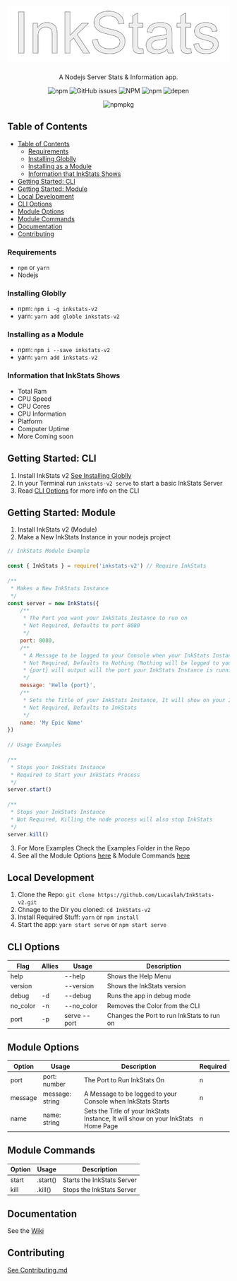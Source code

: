 <h1 align="center">
<img alt="npm" src="img/InkStats.png">
</h1>

<p align="center">
  A Nodejs Server Stats & Information app.
  </p>


<p align="center">
  <img alt="npm" src="https://img.shields.io/npm/v/inkstats-v2">
  <img alt="GitHub issues" src="https://img.shields.io/github/issues/lucaslah/inkstats-v2">
  <img alt="NPM" src="https://img.shields.io/npm/l/inkstats-v2">
  <img alt="npm" src="https://img.shields.io/npm/dw/inkstats-v2">
  <img alt="depen" src="https://david-dm.org/Lucaslah/inkstats-v2.svg">
  </p>
  <p align="center">
  <img alt="npmpkg" src="https://nodei.co/npm/inkstats-v2.png" herf="https://npmjs.org/package/inkstats-v2">
  </p>

## Table of Contents
- [Table of Contents](#table-of-contents)
  - [Requirements](#requirements)
  - [Installing Globlly](#installing-globlly)
  - [Installing as a Module](#installing-as-a-module)
  - [Information that InkStats Shows](#information-that-inkstats-shows)
- [Getting Started: CLI](#getting-started-cli)
- [Getting Started: Module](#getting-started-module)
- [Local Development](#local-development)
- [CLI Options](#cli-options)
- [Module Options](#module-options)
- [Module Commands](#module-commands)
- [Documentation](#documentation)
- [Contributing](#contributing)

### Requirements
- `npm` or `yarn`
- Nodejs

### Installing Globlly
- npm: `npm i -g inkstats-v2`
- yarn: `yarn add globle inkstats-v2`

### Installing as a Module
- npm: `npm i --save inkstats-v2`
- yarn: `yarn add inkstats-v2`

### Information that InkStats Shows
- Total Ram
- CPU Speed
- CPU Cores
- CPU Information
- Platform
- Computer Uptime
- More Coming soon

## Getting Started: CLI
1. Install InkStats v2 [See Installing Globlly](#installing-globlly)
2. In your Terminal run `inkstats-v2 serve` to start a basic InkStats Server
3. Read [CLI Options](#cli-options) for more info on the CLI


## Getting Started: Module
1. Install InkStats v2 (Module)
2. Make a New InkStats Instance in your nodejs project
```javascript
// InkStats Module Example

const { InkStats } = require('inkstats-v2') // Require InkStats

/**
 * Makes a New InkStats Instance
 */
const server = new InkStats({
    /**
     * The Port you want your InkStats Instance to run on
     * Not Required, Defaults to port 8080
     */
    port: 8080,
    /**
     * A Message to be logged to your Console when your InkStats Instance Starts
     * Not Required, Defaults to Nothing (Nothing will be logged to your Console)
     * {port} will output will the port your InkStats Instance is running on
     */
    message: 'Hello {port}',
    /**
     * Sets the Title of your InkStats Instance, It will show on your InkStats Home Page
     * Not Required, Defaults to InkStats
     */
    name: 'My Epic Name'
})

// Usage Examples

/**
 * Stops your InkStats Instance
 * Required to Start your InkStats Process
 */
server.start()

/**
 * Stops your InkStats Instance
 * Not Required, Killing the node process will also stop InkStats
 */
server.kill()
```
3. For More Examples Check the Examples Folder in the Repo
4. See all the Module Options [here](#module-options) & Module Commands [here](#module-commands)

## Local Development
1. Clone the Repo: `git clone https://github.com/Lucaslah/InkStats-v2.git`
2. Chnage to the Dir you cloned: `cd InkStats-v2`
3. Install Required Stuff: `yarn` or `npm install`
4. Start the app: `yarn start serve` or `npm start serve`

## CLI Options
| Flag     | Allies | Usage        | Description                                |   |
|----------|--------|--------------|--------------------------------------------|---|
| help     |        | --help       | Shows the Help  Menu                       |   |
| version  |        | --version    | Shows the InkStats version                 |   |
| debug    | -d     | --debug      | Runs the app in debug mode                 |   |
| no_color | -n     | --no_color   | Removes the Color from the CLI             |   |
| port     | -p     | serve --port | Changes the Port to run InkStats to run on |   |

## Module Options
| Option  | Usage           | Description                                                                       | Required |
|---------|-----------------|-----------------------------------------------------------------------------------|----------|
| port    | port: number    | The Port to Run InkStats On                                                       | n        |
| message | message: string | A Message to be logged to your Console when InkStats Starts                       | n        |
| name    | name: string    | Sets the Title of your InkStats Instance, It will show on your InkStats Home Page | n        |

## Module Commands
| Option | Usage            | Description                |
|--------|------------------|----------------------------|
| start  | .start() | Starts the InkStats Server |
| kill   | .kill()  | Stops the InkStats Server  |

## Documentation
See the [Wiki](https://github.com/Lucaslah/InkStats-v2/wiki)

## Contributing
[See Contributing.md](contributing.md)
